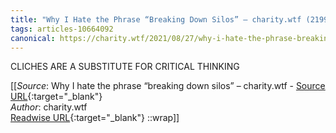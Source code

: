 ```yaml
---
title: "Why I Hate the Phrase “Breaking Down Silos” – charity.wtf (219931650)"
tags: articles-10664092
canonical: https://charity.wtf/2021/08/27/why-i-hate-the-phrase-breaking-down-silos/
---
```


CLICHES ARE A SUBSTITUTE FOR CRITICAL THINKING


[[_Source_: Why I hate the phrase “breaking down silos” – charity.wtf - [Source URL](https://charity.wtf/2021/08/27/why-i-hate-the-phrase-breaking-down-silos/){:target="_blank"}<br>
_Author_: charity.wtf<br>
[Readwise URL](https://readwise.io/open/219931650){:target="_blank"}
::wrap]]